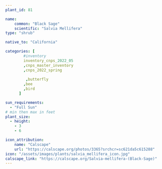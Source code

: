 ```yaml
---
plant_id: 81

name: 
    common: "Black Sage"  
    scientific: "Salvia Mellifera" 
type: "shrub"

native_to: "California"

categories: [
        #inventory 
        inventory_cnps_2022_05
        ,cnps_master_inventory
        ,cnps_2022_spring
       
         ,butterfly
        ,bee
        ,bird
      ]

sun_requirements:
  - "Full Sun"
# min then max in feet
plant_size:
  - height: 
    - 3
    - 6

icon_attribution: 
    name: "Calscape"
    url: "https://calscape.org/photos/3365?srchcr=sc621da5c615288" 
icon: "/assets/images/plants/salvia_mellifera_icon.jpg" 
calscape_link: "https://calscape.org/Salvia-mellifera-(Black-Sage)"
---
```



